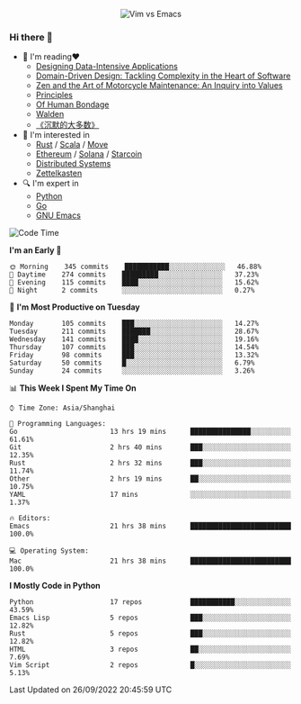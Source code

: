 <p align="center">
    <img src="https://gist.githubusercontent.com/coldnight/e696baffb094e71c96cb302118878eae/raw/40ea5053a6f66cc65f90f437e4173497da225958/banner.gif" alt="Vim vs Emacs" />
</p>

### Hi there 👋

- 📖 I'm reading❤️
    + [Designing Data-Intensive Applications](https://www.oreilly.com/library/view/designing-data-intensive-applications/9781491903063/)
    + [Domain-Driven Design: Tackling Complexity in the Heart of Software](https://www.dddcommunity.org/book/evans_2003/)
    + [Zen and the Art of Motorcycle Maintenance: An Inquiry into Values](https://en.wikipedia.org/wiki/Zen_and_the_Art_of_Motorcycle_Maintenance)
    + [Principles](https://www.principles.com/)
    + [Of Human Bondage](https://en.wikipedia.org/wiki/Of_Human_Bondage)
    + [Walden](https://en.wikipedia.org/wiki/Walden)
    + [《沉默的大多数》](https://en.wikipedia.org/wiki/Silent_majority)
- 🌱 I'm interested in
    + [Rust](https://www.rust-lang.org/) / [Scala](https://www.scala-lang.org/) / [Move](https://github.com/move-language/move/)
    + [Ethereum](https://ethereum.org/en/) / [Solana](https://solana.com/) / [Starcoin](https://github.com/starcoinorg/starcoin)
	+ [Distributed Systems](https://www.linuxzen.com/notes/topics/20200320174417_%E5%88%86%E5%B8%83%E5%BC%8F/)
	+ [Zettelkasten](https://www.linuxzen.com/notes/notes/20220120080920-slip_box/)
- 🔍 I'm expert in
    + [Python](https://www.python.org/)
    + [Go](https://go.dev/)
    + [GNU Emacs](https://www.gnu.org/software/emacs/)

<!--START_SECTION:waka-->
![Code Time](http://img.shields.io/badge/Code%20Time-1%2C588%20hrs%2029%20mins-blue)

**I'm an Early 🐤** 

```text
🌞 Morning    345 commits    ███████████░░░░░░░░░░░░░░   46.88% 
🌆 Daytime    274 commits    █████████░░░░░░░░░░░░░░░░   37.23% 
🌃 Evening    115 commits    ████░░░░░░░░░░░░░░░░░░░░░   15.62% 
🌙 Night      2 commits      ░░░░░░░░░░░░░░░░░░░░░░░░░   0.27%

```
📅 **I'm Most Productive on Tuesday** 

```text
Monday       105 commits    ███░░░░░░░░░░░░░░░░░░░░░░   14.27% 
Tuesday      211 commits    ███████░░░░░░░░░░░░░░░░░░   28.67% 
Wednesday    141 commits    ████░░░░░░░░░░░░░░░░░░░░░   19.16% 
Thursday     107 commits    ███░░░░░░░░░░░░░░░░░░░░░░   14.54% 
Friday       98 commits     ███░░░░░░░░░░░░░░░░░░░░░░   13.32% 
Saturday     50 commits     █░░░░░░░░░░░░░░░░░░░░░░░░   6.79% 
Sunday       24 commits     ░░░░░░░░░░░░░░░░░░░░░░░░░   3.26%

```


📊 **This Week I Spent My Time On** 

```text
⌚︎ Time Zone: Asia/Shanghai

💬 Programming Languages: 
Go                       13 hrs 19 mins      ███████████████░░░░░░░░░░   61.61% 
Git                      2 hrs 40 mins       ███░░░░░░░░░░░░░░░░░░░░░░   12.35% 
Rust                     2 hrs 32 mins       ███░░░░░░░░░░░░░░░░░░░░░░   11.74% 
Other                    2 hrs 19 mins       ██░░░░░░░░░░░░░░░░░░░░░░░   10.75% 
YAML                     17 mins             ░░░░░░░░░░░░░░░░░░░░░░░░░   1.37%

🔥 Editors: 
Emacs                    21 hrs 38 mins      █████████████████████████   100.0%

💻 Operating System: 
Mac                      21 hrs 38 mins      █████████████████████████   100.0%

```

**I Mostly Code in Python** 

```text
Python                   17 repos            ███████████░░░░░░░░░░░░░░   43.59% 
Emacs Lisp               5 repos             ███░░░░░░░░░░░░░░░░░░░░░░   12.82% 
Rust                     5 repos             ███░░░░░░░░░░░░░░░░░░░░░░   12.82% 
HTML                     3 repos             ██░░░░░░░░░░░░░░░░░░░░░░░   7.69% 
Vim Script               2 repos             █░░░░░░░░░░░░░░░░░░░░░░░░   5.13%

```



 Last Updated on 26/09/2022 20:45:59 UTC
<!--END_SECTION:waka-->
